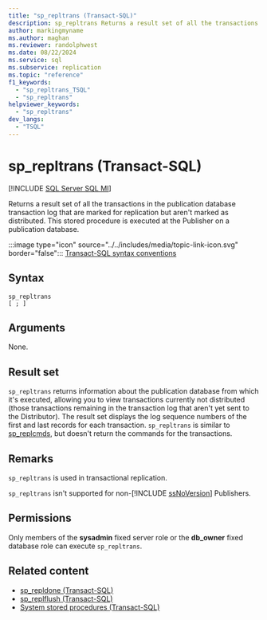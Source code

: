 ```yaml
---
title: "sp_repltrans (Transact-SQL)"
description: sp_repltrans Returns a result set of all the transactions in the publication database transaction log that are marked for replication.
author: markingmyname
ms.author: maghan
ms.reviewer: randolphwest
ms.date: 08/22/2024
ms.service: sql
ms.subservice: replication
ms.topic: "reference"
f1_keywords:
  - "sp_repltrans_TSQL"
  - "sp_repltrans"
helpviewer_keywords:
  - "sp_repltrans"
dev_langs:
  - "TSQL"
---
```

# sp_repltrans (Transact-SQL)

[!INCLUDE [SQL Server SQL MI](../../includes/applies-to-version/sql-asdbmi.md)]

Returns a result set of all the transactions in the publication database transaction log that are marked for replication but aren't marked as distributed. This stored procedure is executed at the Publisher on a publication database.

:::image type="icon" source="../../includes/media/topic-link-icon.svg" border="false"::: [Transact-SQL syntax conventions](../../t-sql/language-elements/transact-sql-syntax-conventions-transact-sql.md)

## Syntax

```syntaxsql
sp_repltrans
[ ; ]
```

## Arguments

None.

## Result set

`sp_repltrans` returns information about the publication database from which it's executed, allowing you to view transactions currently not distributed (those transactions remaining in the transaction log that aren't yet sent to the Distributor). The result set displays the log sequence numbers of the first and last records for each transaction. `sp_repltrans` is similar to [sp_replcmds](sp-replcmds-transact-sql.md), but doesn't return the commands for the transactions.

## Remarks

`sp_repltrans` is used in transactional replication.

`sp_repltrans` isn't supported for non-[!INCLUDE [ssNoVersion](../../includes/ssnoversion-md.md)] Publishers.

## Permissions

Only members of the **sysadmin** fixed server role or the **db_owner** fixed database role can execute `sp_repltrans`.

## Related content

- [sp_repldone (Transact-SQL)](sp-repldone-transact-sql.md)
- [sp_replflush (Transact-SQL)](sp-replflush-transact-sql.md)
- [System stored procedures (Transact-SQL)](system-stored-procedures-transact-sql.md)
